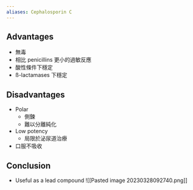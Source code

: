 ```yaml
---
aliases: Cephalosporin C
---
```

## Advantages
- 無毒
- 相比 penicillins 更小的過敏反應
- 酸性條件下穩定
- ß-lactamases 下穩定
## Disadvantages
- Polar 
	- 側鍊 
	- 難以分離純化
- Low potency
	- 局限於泌尿道治療
- 口服不吸收
## Conclusion
- Useful as a lead compound
![[Pasted image 20230328092740.png]]


